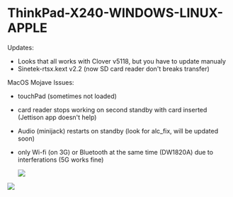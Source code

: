 # ThinkPad-X240-WINDOWS-LINUX-APPLE
 
Updates:
- Looks that all works with Clover v5118, but you have to update manualy 
- Sinetek-rtsx.kext v2.2 (now SD card reader don't breaks transfer) 

MacOS Mojave Issues:
- touchPad (sometimes not loaded) 
- card reader stops working on second standby with card inserted (Jettison app doesn't help) 
- Audio (minijack) restarts on standby (look for alc_fix, will be updated soon) 
- only Wi-fi (on 3G) or Bluetooth at the same time (DW1820A) due to interferations (5G works fine) 
 
  <img src="http://brak.99e.pl/2hack.jpg">
 <img src="http://brak.99e.pl/1hack.jpg">
